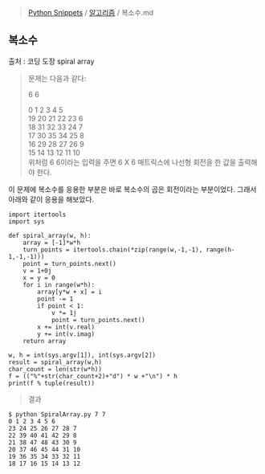 > [Python Snippets](../README.md) / [알고리즘](README.md) / 복소수.md
## 복소수
출처 : 코딩 도장 spiral array


> 문제는 다음과 같다:  
>  
> 6 6  
>  
>   0   1   2   3   4   5  
>  19  20  21  22  23   6  
>  18  31  32  33  24   7  
>  17  30  35  34  25   8  
>  16  29  28  27  26   9  
>  15  14  13  12  11  10  
> 위처럼 6 6이라는 입력을 주면 6 X 6 매트릭스에 나선형 회전을 한 값을 출력해야 한다.  

이 문제에 복소수를 응용한 부분은 바로 복소수의 곱은 회전이라는 부분이었다. 그래서 아래와 같이 응용을 해보았다.

    import itertools
    import sys
    
    def spiral_array(w, h):
    	array = [-1]*w*h
    	turn_points = itertools.chain(*zip(range(w,-1,-1), range(h-1,-1,-1)))
    	point = turn_points.next()
    	v = 1+0j
    	x = y = 0
    	for i in range(w*h):
    		array[y*w + x] = i
    		point -= 1	
    		if point < 1:
    			v *= 1j
    			point = turn_points.next()
    		x += int(v.real)
    		y += int(v.imag)
    	return array
    
    w, h = int(sys.argv[1]), int(sys.argv[2])
    result = spiral_array(w,h)
    char_count = len(str(w*h))
    f = (("%"+str(char_count+2)+"d") * w +"\n") * h
    print(f % tuple(result))

> 결과

    $ python SpiralArray.py 7 7
    0 1 2 3 4 5 6
    23 24 25 26 27 28 7
    22 39 40 41 42 29 8
    21 38 47 48 43 30 9
    20 37 46 45 44 31 10
    19 36 35 34 33 32 11
    18 17 16 15 14 13 12